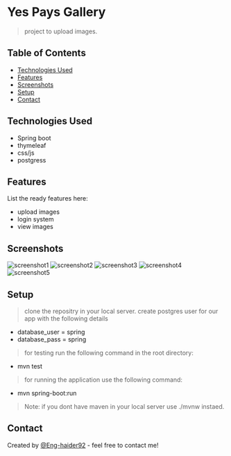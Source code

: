 # Yes Pays Gallery
> project to upload images.

## Table of Contents
* [Technologies Used](#technologies-used)
* [Features](#features)
* [Screenshots](#screenshots)
* [Setup](#setup)
* [Contact](#contact)
<!-- * [License](#license) -->

## Technologies Used
- Spring boot 
- thymeleaf 
- css/js
- postgress


## Features
List the ready features here:
- upload images
- login system
- view images


## Screenshots
![screenshot1](../yespaysgallery/screenshoot/1.PNG)
![screenshot2](../yespaysgallery/screenshoot/2.png)
![screenshot3](../yespaysgallery/screenshoot/3.png)
![screenshot4](../yespaysgallery/screenshoot/4.png)
![screenshot5](../yespaysgallery/screenshoot/5.png)
<!-- If you have screenshots you'd like to share, include them here. -->


## Setup
> clone the repositry in your local server.
> create postgres user for our app with the following details
- database_user = spring
- database_pass = spring 
> for testing run the following command in the root directory:
- mvn test 
> for running the application use the following command:
- mvn spring-boot:run
> Note: if you dont have maven in your local server use ./mvnw instaed.
   


## Contact
Created by [@Eng-haider92](https://github.com/Eng-haider92/myPortfolio) - feel free to contact me!


